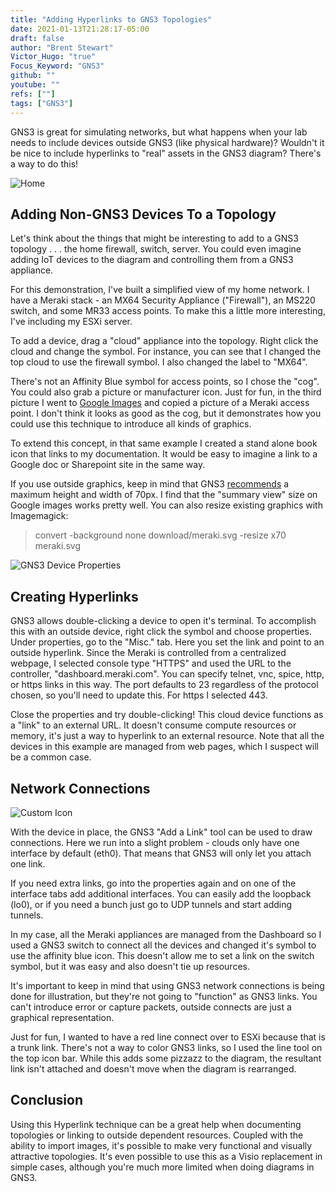 ```yaml
---
title: "Adding Hyperlinks to GNS3 Topologies"
date: 2021-01-13T21:28:17-05:00
draft: false
author: "Brent Stewart"
Victor_Hugo: "true"
Focus_Keyword: "GNS3"
github: ""
youtube: ""
refs: [""]
tags: ["GNS3"]
---
```

GNS3 is great for simulating networks, but what happens when your lab needs to include  devices outside GNS3 (like physical hardware)?  Wouldn't it be nice to include hyperlinks to "real" assets in the GNS3 diagram?  There's a way to do this!

![Home](/2021-01-13_GNS3_Home.png#floatsmallleft)
## Adding Non-GNS3 Devices To a Topology
Let's think about the things that might be interesting to add to a GNS3 topology . . . the home firewall, switch, server.  You could even imagine adding IoT devices to the diagram and controlling them from a GNS3 appliance.

For this demonstration, I've built a simplified view of my home network.  I have a Meraki stack - an MX64 Security Appliance ("Firewall"), an MS220 switch, and some MR33 access points.  To make this a little more interesting, I've including my ESXi server.

To add a device, drag a "cloud" appliance into the topology.  Right click the cloud and change the symbol.  For instance, you can see that I changed the top cloud to use the firewall symbol.  I also changed the label to "MX64".

There's not an Affinity Blue symbol for access points, so I chose the "cog".  You could also grab a picture or manufacturer icon.  Just for fun, in the third picture I went to [Google Images](http://images.google.com) and copied a picture of a Meraki access point.  I don't think it looks as good as the cog, but it demonstrates how you could use this technique to introduce all kinds of graphics.

To extend this concept, in that same example I created a stand alone book icon that links to my documentation.  It would be easy to imagine a link to a Google doc or Sharepoint site in the same way.

If you use outside graphics, keep in mind that GNS3 [recommends](https://github.com/GNS3/gns3-registry/tree/master/symbols) a maximum height and width of 70px.  I find that the "summary view" size on Google images works pretty well.  You can also resize existing graphics with Imagemagick:
> convert -background none download/meraki.svg -resize x70 meraki.svg

![GNS3 Device Properties](/2021-01-13_GNS3-Config.png#floatsmallleft)
## Creating Hyperlinks

GNS3 allows double-clicking a device to open it's terminal.  To accomplish this with an outside device, right click the symbol and choose properties.  Under properties, go to the "Misc." tab.  Here you set the link and point to an outside hyperlink.  Since the Meraki is controlled from a centralized webpage, I selected console type "HTTPS" and used the URL to the controller, "dashboard.meraki.com".  You can specify telnet, vnc, spice, http, or https links in this way.  The port defaults to 23 regardless of the protocol chosen, so you'll need to update this.  For https I selected 443.

Close the properties and try double-clicking!  This cloud device functions as a "link" to an external URL.  It doesn't consume compute resources or memory, it's just a way to hyperlink to an external resource.  Note that all the devices in this example are managed from web pages, which I suspect will be a common case.

## Network Connections
![Custom Icon](/2021-01-14_GNS3_Custom_Icon.png#floatright)

With the device in place, the GNS3 "Add a Link" tool can be used to draw connections.  Here we run into a slight problem - clouds only have one interface by default (eth0).  That means that GNS3 will only let you attach one link.

If you need extra links, go into the properties again and on one of the interface tabs add additional interfaces.  You can easily add the loopback (lo0), or if you need a bunch just go to UDP tunnels and start adding tunnels.

In my case, all the Meraki appliances are managed from the Dashboard so I used a GNS3 switch to connect all the devices and changed it's symbol to use the affinity blue icon.  This doesn't allow me to set a link on the switch symbol, but it was easy and also doesn't tie up resources.

It's important to keep in mind that using GNS3 network connections is being done for illustration, but they're not going to "function" as GNS3 links.  You can't introduce error or capture packets, outside connects are just a graphical representation.

Just for fun, I wanted to have a red line connect over to ESXi because that is a trunk link.  There's not a way to color GNS3 links, so I used the line tool on the top icon bar.  While this adds some pizzazz to the diagram, the resultant link isn't attached and doesn't move when the diagram is rearranged.

## Conclusion

Using this Hyperlink technique can be a great help when documenting topologies or linking to outside dependent resources.  Coupled with the ability to import images, it's possible to make very functional and visually attractive topologies.  It's even possible to use this as a Visio replacement in simple cases, although you're much more limited when doing diagrams in GNS3.